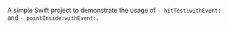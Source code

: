 A simple Swift project to demonstrate the usage of `- hitTest:withEvent:` and `- pointInside:withEvent:`.